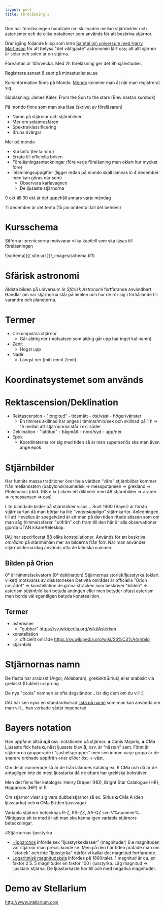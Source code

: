 ```yaml
---
layout: post
title: Föreläsning I
---
```


Den här föreläsningen handlade om skillnaden mellan stjärnbilder och asterismer och de olika notationer som används för att beskriva stjärnor.

Drar igång följande klipp som intro
[Samtal om universum med Harry Martinson](http://sverigesradio.se/sida/artikel.aspx?programid=1602&artikel=5077672) för att belysa "det viktigaste" astronomin lärt oss; att allt sjärnor är solar och solen är en stjärna.

Förväntan är 10h/vecka. Med 2h föreläsning ger det 8h självstudier.

Registrera senast 8 sept på minastudier.su.se

Kursinformation finns på Mondo. [Mondo](https://mondo.su.se) kommer man åt när man registrerat sig. 

Sidoläsning: James Kaler: From the Sun to the stars (Blev nästan kursbok)

På mondo finns som man ska läsa (skrivet av föreläsaren)

* Namn på stjärnior och stjärnbilder
* Mer om solatmosfären
* Spektralklassificering
* Bruna dvärgar

Mer på mondo

* Kursinfo (tenta mm.)
* Errata till officiella boken
* Föreläsningsanteckningar (före varje föreläsning men oklart hur mycket före)
* Inlämningsuppgifter (ligger redan på mondo skall lämnas in 4 december men kan göras när som)
    - Observera karlavagnen
    - De ljusaste stjärnorna

9 okt till 30 okt är det uppehåll annars varje måndag

11 december är det tenta (15 jan omtenta ifall det behövs)

# Kursschema
Sifforna i prenteserna motsvarar vilka kapitell som ska läsas till föreläsningen

![schema]({{ site.url }}/_images/schema.tiff)

# Sfärisk astronomi
Äldsta bilden på universum är _Sfärisk Astronomi_ fortfarande användbart. Handlar om var stjärnorna står på himlen och hur de rör sig i förhållande till varandra och planeterna. 

# Termer
* Cirkumpolära stjärnor
    - Går aldrig ner (motsatsen som aldrig går upp har inget kul namn)
* Zenit 
    - Högst upp
* Nadir 
    - Längst ner (mitt emot Zenit)

# Koordinatsystemet som används 
# Rektascension/Deklination

* Rektascension - "longitud" - tidsmått - öst/väst - höger/vänster
    - En timmes skillnad här anges i timmar/min/sek och skillnad på 1 h => 1h mellan att stjärnonrna står i ex. söder
* Deklination  - "lattitud" - bågmått - nord/syd - upp/ner
* Epok
    - Koordinaterna rör sig med tiden så är man superseriös ska man även ange epok

# Stjärnbilder
Har funnits massa traditioner över hela världen "våra" stjärnbilder kommer från mellanöstern (babylonsk/sumerisk => mesopotamien => grekland => Ptolemaios (död. 168 e.kr.) skrev ett diktverk med 48 stjärnbilder => araber => renessansen => oss)

Lite blandade bilder på stjärnbilder visas...
Runt 1600 (Bayer) är första stjärnkartan då man börjar ha lite _"vetenskapliga"_ stjärnkartor. 
Anledningen till att Hevelius är spegelvänd är att man på den tiden ritade atlasen som om man såg himmelssfären "utifrån" och fram till den här är alla observationer gjorda UTAN kikare/teleskop.

[IAU](https://www.iau.org/) har specificerat [88](https://www.iau.org/public/themes/constellations/) olika konstellationer. Används för att beskriva _områden_ på stärnhimlen mer än bilderna från förr. När man använder stjärnbilderna idag används ofta de latinska namnen. 

## Bilden på Orion

0° är himmelsekvatorn (0° deklination)
Stjärnornas storlek/ljusstyrka (oklart vilket) motsvaras av diskstorleken
Det vita området är officiella "Orion området" => konstellation
de gröna sträcken som beskriver "bilden" => asterism
stjärnbild kan betyda antingen eller men betyder oftast asterism men borde väl egentilgen betyda konstealltion.

## Termer
* asterismer 
    - "gubbar" https://sv.wikipedia.org/wiki/Asterism
* konstellation
    - officiellt område https://sv.wikipedia.org/wiki/Stj%C3%A4rnbild
* stjärnbild

# Stjärnornas namn
De flesta har arabiskt (Algol, Aldebaran), grekiskt(Sirius) eller arabiskt via grekiskt (Dubhe) ursprung

De nya "coola" namnen är ofta dagsländor... lär dig dem om du vill :)

IAU har sen nyss en standardiserad [lista på namn](https://www.iau.org/public/themes/naming_stars/) som man kan använda om man vill... han verkade sådär imponerad

# Bayers notation
Han uppfann altså 𝛂,𝛃 osv. notationen på stjärnor.
𝛂 Canis Majoris, 𝛂 CMa
Ljusaste fick heta 𝛂, näst ljusaste blev 𝛃, osv. är "nästan" sant. Först är stjärnorna grupperade i "ljushetsgrupper" men sen innom varje grupp är de snarare ordnade uppifrån->ner ellöer öst -> väst.

Om de är numrerade så är de från lalandes katalog ex. 9 CMa och då är de antagligen inte de mest ljusstarka då de oftare har grekiska bokstäver. 

Men det finns fler kataloger. Henry Draper (HD), Bright Star Catalogue (HR), Hipparcos (HIP) m.fl.

Om stjärnor visar sig vara dubbelstjärnor så ex. Sirius 
𝛂 CMa A (den ljusstarka) och 𝛂 CMa B (den ljussvaga)

Variabla stjärnor betecknas R-Z, RR-ZZ, AA-QZ sen V%nummer%... Viktigaste att ta med är att man ska känna igen variabla stjärnors beteckningar. 

#Stjärnornas ljusstyrka

* [Hipparchos](https://en.wikipedia.org/wiki/Hipparchus#Star_catalog) införde sex "ljusstyrkeklasser" (magnituder) 6:e magnituden var stjärnor man precis kunde se. Men på den här tiden pratade man om "storlek" och inte "ljusstyrka" därför vi kallar det magnitud fortfarande.
* [Logaritmisk magnitudskala](https://en.wikipedia.org/wiki/Apparent_magnitude) infördes på 1800:talet. 1 magnitud är ca. en faktor 2.5. 5 magnituder en faktor 100 i ljusstyrka. Låg magnitud => ljusstark stjärna. De ljusstarkaste har till och med negativa magnituder. 

# Demo av Stellarium
http://www.stellarium.org/
